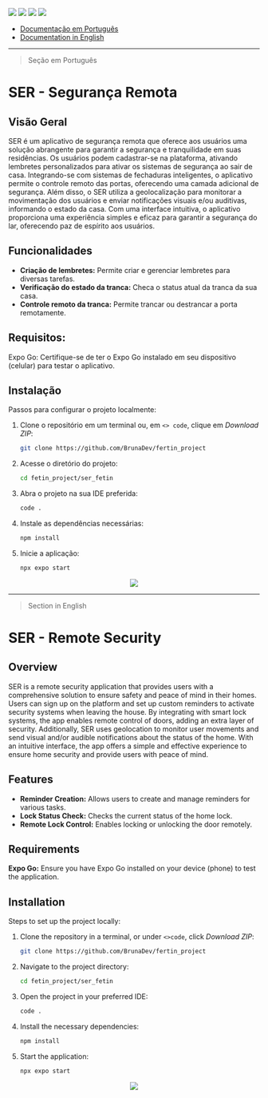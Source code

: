 <p>
  <img src="https://img.shields.io/static/v1?label=License&message=Custom&color=00bfff&style=plastic"/>
  
  <img src="https://img.shields.io/static/v1?label=LP&message=JavaScript&color=daa520&style=plastic"/>

   <img src="https://img.shields.io/static/v1?label=FW&message=ReactNative&color=fd0080&style=plastic"/>
  
  <img src="https://img.shields.io/static/v1?label=IDE&message=VsCode&color=9acd32&style=plastic"/>
</p>

- [Documentação em Português](>seção-em-português)
- [Documentation in English](>section-in-english)

---

> Seção em Português
# SER - Segurança Remota

## Visão Geral
SER é um aplicativo de segurança remota que oferece aos usuários uma solução abrangente para garantir a segurança e tranquilidade em suas residências. Os usuários podem cadastrar-se na plataforma, ativando lembretes personalizados para ativar os sistemas de segurança ao sair de casa. Integrando-se com sistemas de fechaduras inteligentes, o aplicativo permite o controle remoto das portas, oferecendo uma camada adicional de segurança. Além disso, o SER utiliza a geolocalização para monitorar a movimentação dos usuários e enviar notificações visuais e/ou auditivas, informando o estado da casa. Com uma interface intuitiva, o aplicativo proporciona uma experiência simples e eficaz para garantir a segurança do lar, oferecendo paz de espírito aos usuários.

## Funcionalidades
- **Criação de lembretes:** Permite criar e gerenciar lembretes para diversas tarefas.
- **Verificação do estado da tranca:** Checa o status atual da tranca da sua casa.
- **Controle remoto da tranca:** Permite trancar ou destrancar a porta remotamente.

## Requisitos:
Expo Go: Certifique-se de ter o Expo Go instalado em seu dispositivo (celular) para testar o aplicativo.

## Instalação
Passos para configurar o projeto localmente:

1. Clone o repositório em um terminal ou, em `<> code`, clique em _Download ZIP_:
   ```bash
   git clone https://github.com/BrunaDev/fertin_project
2. Acesse o diretório do projeto:
   ```bash
   cd fetin_project/ser_fetin
3. Abra o projeto na sua IDE preferida:
   ```bash
   code .
4. Instale as dependências necessárias:
   ```bash
   npm install
5. Inicie a aplicação:
   ```bash
   npx expo start

<p align="center">
<img src="http://img.shields.io/static/v1?label=STATUS&message=EM%20DESENVOLVIMENTO&color=GREEN&style=for-the-badge"/>
</p>

---

> Section in English
# SER - Remote Security

## Overview
SER is a remote security application that provides users with a comprehensive solution to ensure safety and peace of mind in their homes. Users can sign up on the platform and set up custom reminders to activate security systems when leaving the house. By integrating with smart lock systems, the app enables remote control of doors, adding an extra layer of security. Additionally, SER uses geolocation to monitor user movements and send visual and/or audible notifications about the status of the home. With an intuitive interface, the app offers a simple and effective experience to ensure home security and provide users with peace of mind.

## Features
- **Reminder Creation:** Allows users to create and manage reminders for various tasks.
- **Lock Status Check:** Checks the current status of the home lock.
- **Remote Lock Control:** Enables locking or unlocking the door remotely.
  
## Requirements
**Expo Go:** Ensure you have Expo Go installed on your device (phone) to test the application.

## Installation
Steps to set up the project locally:

1. Clone the repository in a terminal, or under `<>code`, click _Download ZIP_:
   ```bash
   git clone https://github.com/BrunaDev/fertin_project
2. Navigate to the project directory:
   ```bash
   cd fetin_project/ser_fetin
3. Open the project in your preferred IDE:
   ```bash
   code .
4. Install the necessary dependencies:
   ```bash
   npm install
5. Start the application:
   ```bash
   npx expo start

<p align="center">
<img src="http://img.shields.io/static/v1?label=STATUS&message=IN%20DEVELOPMENT&color=GREEN&style=for-the-badge"/>
</p>
